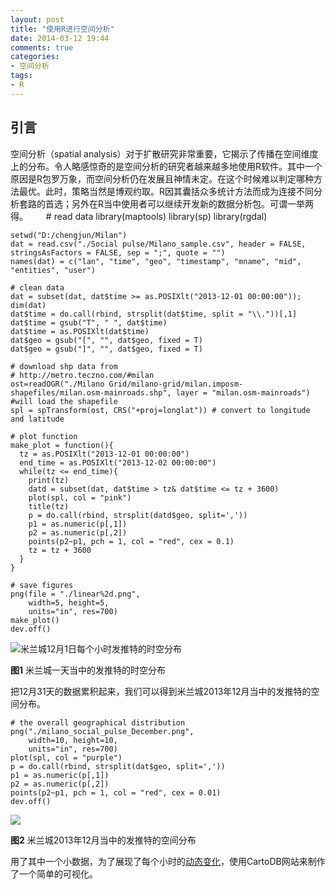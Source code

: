 ```yaml
---
layout: post
title: "使用R进行空间分析"
date: 2014-03-12 19:44
comments: true
categories: 
- 空间分析
tags:
- R
---
```


## 引言
空间分析（spatial analysis）对于扩散研究非常重要，它揭示了传播在空间维度上的分布。令人略感惊奇的是空间分析的研究者越来越多地使用R软件。其中一个原因是R包罗万象，而空间分析仍在发展且神情未定。在这个时候难以判定哪种方法最优。此时，策略当然是博观约取。R因其囊括众多统计方法而成为连接不同分析套路的首选；另外在R当中使用者可以继续开发新的数据分析包。可谓一举两得。　
　 
	# read data
	library(maptools)
	library(sp)
	library(rgdal)

    setwd("D:/chengjun/Milan")
	dat = read.csv("./Social pulse/Milano_sample.csv", header = FALSE, stringsAsFactors = FALSE, sep = ";", quote = "")
	names(dat) = c("lan", "time", "geo", "timestamp", "mname", "mid", "entities", "user")
	
	# clean data
	dat = subset(dat, dat$time >= as.POSIXlt("2013-12-01 00:00:00")); dim(dat)
	dat$time = do.call(rbind, strsplit(dat$time, split = "\\."))[,1]
	dat$time = gsub("T", " ", dat$time)
	dat$time = as.POSIXlt(dat$time)
	dat$geo = gsub("[", "", dat$geo, fixed = T)
	dat$geo = gsub("]", "", dat$geo, fixed = T)	

	# download shp data from 
	# http://metro.teczno.com/#milan
	ost=readOGR("./Milano Grid/milano-grid/milan.imposm-shapefiles/milan.osm-mainroads.shp", layer = "milan.osm-mainroads") #will load the shapefile 
	spl = spTransform(ost, CRS("+proj=longlat")) # convert to longitude and latitude
	
	# plot function
	make_plot = function(){
	  tz = as.POSIXlt("2013-12-01 00:00:00")
	  end_time = as.POSIXlt("2013-12-02 00:00:00")
	  while(tz <= end_time){
	    print(tz)
	    datd = subset(dat, dat$time > tz& dat$time <= tz + 3600)
	    plot(spl, col = "pink")
	    title(tz)
	    p = do.call(rbind, strsplit(datd$geo, split=','))
	    p1 = as.numeric(p[,1])
	    p2 = as.numeric(p[,2])
	    points(p2~p1, pch = 1, col = "red", cex = 0.1)
	    tz = tz + 3600
	  }
	}
	
	# save figures
	png(file = "./linear%2d.png", 
	    width=5, height=5, 
	    units="in", res=700)
	make_plot()
	dev.off()

![米兰城12月1日每个小时发推特的时空分布](http://farm3.staticflickr.com/2610/13103072964_078e5abcc6_o.gif)

**图1** 米兰城一天当中的发推特的时空分布

把12月31天的数据累积起来，我们可以得到米兰城2013年12月当中的发推特的空间分布。

	# the overall geographical distribution
	png("./milano_social_pulse_December.png", 
	    width=10, height=10, 
	    units="in", res=700)
	plot(spl, col = "purple")
	p = do.call(rbind, strsplit(dat$geo, split=','))
	p1 = as.numeric(p[,1])
	p2 = as.numeric(p[,2])
	points(p2~p1, pch = 1, col = "red", cex = 0.01)
	dev.off()

![](http://farm8.staticflickr.com/7349/13103304784_11e17eae38.jpg)

**图2** 米兰城2013年12月当中的发推特的空间分布


用了其中一个小数据，为了展现了每个小时的[动态变化](http://chengjun.github.io/big_data_challenge/visualization.html)，使用CartoDB网站来制作了一个简单的可视化。


